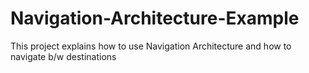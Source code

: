 # Navigation-Architecture-Example
This project explains how to use Navigation Architecture and how to navigate b/w destinations
